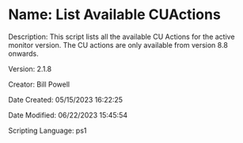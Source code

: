 ﻿# Name: List Available CUActions

Description: This script lists all the available CU Actions for the active monitor version. The CU actions are only available from version 8.8 onwards.

Version: 2.1.8

Creator: Bill Powell

Date Created: 05/15/2023 16:22:25

Date Modified: 06/22/2023 15:45:54

Scripting Language: ps1

